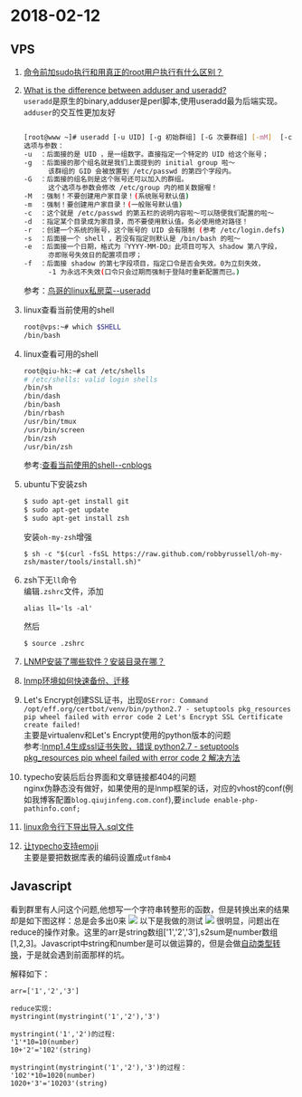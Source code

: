 # 2018-02-12

## VPS
1. [命令前加sudo执行和用真正的root用户执行有什么区别？](https://www.zhihu.com/question/51746286)  
2. [What is the difference between adduser and useradd?](https://askubuntu.com/questions/345974/what-is-the-difference-between-adduser-and-useradd)  
    `useradd`是原生的binary,adduser是perl脚本,使用useradd最为后端实现。
    `adduser`的交互性更加友好  

    ```bash

    [root@www ~]# useradd [-u UID] [-g 初始群组] [-G 次要群组] [-mM]  [-c 说明栏] [-d 家目录绝对路径] [-s shell] 使用者账号名
    选项与参数：
    -u  ：后面接的是 UID ，是一组数字。直接指定一个特定的 UID 给这个账号；
    -g  ：后面接的那个组名就是我们上面提到的 initial group 啦～
          该群组的 GID 会被放置到 /etc/passwd 的第四个字段内。
    -G  ：后面接的组名则是这个账号还可以加入的群组。
          这个选项与参数会修改 /etc/group 内的相关数据喔！
    -M  ：强制！不要创建用户家目录！(系统账号默认值)
    -m  ：强制！要创建用户家目录！(一般账号默认值)
    -c  ：这个就是 /etc/passwd 的第五栏的说明内容啦～可以随便我们配置的啦～
    -d  ：指定某个目录成为家目录，而不要使用默认值。务必使用绝对路径！
    -r  ：创建一个系统的账号，这个账号的 UID 会有限制 (参考 /etc/login.defs)
    -s  ：后面接一个 shell ，若没有指定则默认是 /bin/bash 的啦～
    -e  ：后面接一个日期，格式为『YYYY-MM-DD』此项目可写入 shadow 第八字段，
          亦即账号失效日的配置项目啰；
    -f  ：后面接 shadow 的第七字段项目，指定口令是否会失效。0为立刻失效，
          -1 为永远不失效(口令只会过期而强制于登陆时重新配置而已。)

    ```
    参考：[鸟哥的linux私房菜--useradd](http://cn.linux.vbird.org/linux_basic/0410accountmanager_2.php#useradd)

3. linux查看当前使用的shell
    ```bash
    root@vps:~# which $SHELL
    /bin/bash
    ```
4. linux查看可用的shell
    ```bash
    root@qiu-hk:~# cat /etc/shells
    # /etc/shells: valid login shells
    /bin/sh
    /bin/dash
    /bin/bash
    /bin/rbash
    /usr/bin/tmux
    /usr/bin/screen
    /bin/zsh
    /usr/bin/zsh
    ```
    参考:[查看当前使用的shell--cnblogs](http://www.cnblogs.com/softwaretesting/archive/2012/02/14/2350688.html)  

5. ubuntu下安装zsh
    ```bash
    $ sudo apt-get install git
    $ sudo apt-get update
    $ sudo apt-get install zsh
    ```
    安装`oh-my-zsh`增强
    ```
    $ sh -c "$(curl -fsSL https://raw.github.com/robbyrussell/oh-my-zsh/master/tools/install.sh)"
    ```

6. zsh下无`ll`命令  
    编辑`.zshrc`文件，添加
    ```
    alias ll='ls -al'
    ```
    然后
    ```
    $ source .zshrc
    ```
7. [LNMP安装了哪些软件？安装目录在哪？](https://lnmp.org/faq/lnmp-software-list.html)  
8. [lnmp环境如何快速备份、迁移](https://webcache.googleusercontent.com/search?q=cache:DWEDcerPQYYJ:https://www.phpbulo.com/archives/601.html+&cd=3&hl=zh-CN&ct=clnk)  

9. Let's Encrypt创建SSL证书，出现`OSError: Command /opt/eff.org/certbot/venv/bin/python2.7 - setuptools pkg_resources pip wheel failed with error code 2
Let's Encrypt SSL Certificate create failed!`  
主要是virtualenv和Let's Encrypt使用的python版本的问题  
参考:[lnmp1.4生成ssl证书失败，错误 python2.7 - setuptools pkg_resources pip wheel failed with error code 2 解决方法](https://bbs.vpser.net/thread-16253-1-1.html#pid50671)

10. typecho安装后后台界面和文章链接都404的问题  
nginx伪静态没有做好，如果使用的是lnmp框架的话，对应的vhost的conf(例如我博客配置`blog.qiujinfeng.com.conf`),要`include enable-php-pathinfo.conf;`

11. [linux命令行下导出导入.sql文件](http://blog.csdn.net/myron_sqh/article/details/13016945)

12. [让typecho支持emoji](https://blog.phpgao.com/typecho_with_emoji.html)  
主要是要把数据库表的编码设置成`utf8mb4`

## Javascript

看到群里有人问这个问题,他想写一个字符串转整形的函数，但是转换出来的结果却是如下图这样：总是会多出0来
![](https://ws1.sinaimg.cn/large/006NGwI5gy1fogdygyzgej30md0i8q2z.jpg)
以下是我做的测试
![](https://ws1.sinaimg.cn/large/006NGwI5gy1foge0jce1lj30s30ivwgp.jpg)
很明显，问题出在reduce的操作对象。这里的arr是string数组['1','2','3'],s2sum是number数组[1,2,3]。Javascript中string和number是可以做运算的，但是会做[自动类型转换](https://www.cnblogs.com/Juphy/p/7085197.html)，于是就会遇到前面那样的坑。

解释如下：
```
arr=['1','2','3']

reduce实现:
mystringint(mystringint('1','2'),'3')

mystringint('1','2')的过程:
'1'*10=10(number)
10+'2'='102'(string)

mystringint(mystringint('1','2'),'3')的过程：
'102'*10=1020(number)
1020+'3'='10203'(string)
```
